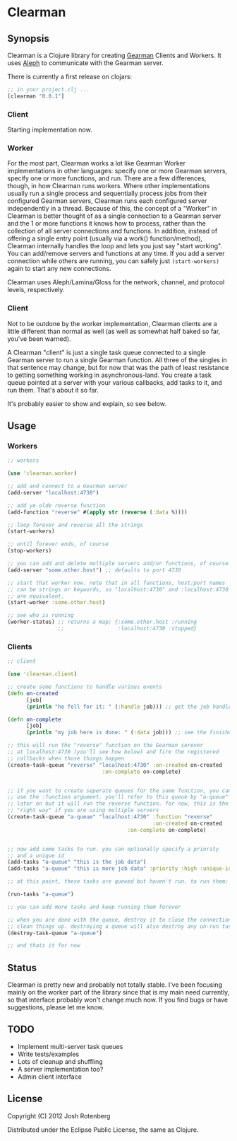 # Clearman

## Synopsis

Clearman is a Clojure library for creating
[Gearman](http://gearman.org) Clients and Workers. It uses
[Aleph](http://github.com/ztellman/aleph) to communicate with the
Gearman server.

There is currently a first release on clojars:

```clojure
;; in your project.clj ...
[clearman "0.0.1"]
```
### Client

Starting implementation now.

### Worker

For the most part, Clearman works a lot like Gearman Worker
implementations in other languages: specify one or more Gearman
servers, specify one or more functions, and run. There are a few
differences, though, in how Clearman runs workers. Where other
implementations usually run a single process and sequentially process
jobs from their configured Gearman servers, Clearman runs each
configured server independently in a thread. Because of this, the
concept of a "Worker" in Clearman is better thought of as a single
connection to a Gearman server and the 1 or more functions it knows
how to process, rather than the collection of all server connections
and functions. In addition, instead of offering a single entry point
(usually via a work() function/method), Clearman internally handles
the loop and lets you just say "start working". You can add/remove
servers and functions at any time. If you add a server connection
while others are running, you can safely just `(start-workers)` again
to start any new connections.

Clearman uses Aleph/Lamina/Gloss for the network, channel, and
protocol levels, respectively.

### Client

Not to be outdone by the worker implementation, Clearman clients are a
little different than normal as well (as well as somewhat half baked
so far, you've been warned).

A Clearman "client" is just a single task queue connected to a single
Gearman server to run a single Gearman function. All three of the
singles in that sentence may change, but for now that was the path of
least resistance to getting something working in
asynchronous-land. You create a task queue pointed at a server with
your various callbacks, add tasks to it, and run them. That's about it so far.

It's probably easier to show and explain, so see below.

## Usage

### Workers

```clojure
;; workers 

(use 'clearman.worker)

;; add and connect to a Gearman server
(add-server "localhost:4730") 

;; add ye olde reverse function
(add-function "reverse" #(apply str (reverse (:data %))))

;; loop forever and reverse all the strings
(start-workers)

;; until forever ends, of course
(stop-workers)

;; you can add and delete multiple servers and/or functions, of course
(add-server "some.other.host") ;; defaults to port 4730

;; start that worker now. note that in all functions, host:port names
;; can be strings or keywords, so "localhost:4730" and :localhost:4730
;; are equivalent.
(start-worker :some.other.host)

;; see who is running
(worker-status) ;; returns a map; {:some.other.host :running
                ;;                 :localhost:4730 :stopped}
```

### Clients

```clojure
;; client

(use 'clearman.client)

;; create some functions to handle various events
(defn on-created
      [job]
      (println "he fell for it: " (:handle job))) ;; get the job handle

(defn on-complete
      [job]	
      (println "my job here is done: " (:data job))) ;; see the finished data

;; this will run the "reverse" function on the Gearman serever
;; at localhost:4730 (you'll see how below) and fire the registered
;; callbacks when those things happen
(create-task-queue "reverse" "localhost:4730" :on-created on-created
		   	     		      :on-complete on-complete)


;; if you want to create seperate queues for the same function, you can 
;; use the :function argument. you'll refer to this queue by "a-queue"
;; later on but it will run the reverse function. for now, this is the 
;; "right way" if you are using multiple servers
(create-task-queue "a-queue" "localhost:4730" :function "reverse"
                                              :on-created on-created
		                              :on-complete on-complete)


;; now add some tasks to run. you can optionally specify a priority
;; and a unique id
(add-tasks "a-queue" "this is the job data")
(add-tasks "a-queue" "this is more job data" :priority :high :unique-id "123")

;; at this point, these tasks are queued but haven't run. to run them:

(run-tasks "a-queue")

;; you can add more tasks and keep running them forever

;; when you are done with the queue, destroy it to close the connection and
;; clean things up. destroying a queue will also destroy any un-run tasks.
(destroy-task-queue "a-queue")

;; and thats it for now
```

## Status

Clearman is pretty new and probably not totally stable. I've been
focusing mainly on the worker part of the library since that is my
main need currently, so that interface probably won't change much
now. If you find bugs or have suggestions, please let me know.

## TODO

 * Implement multi-server task queues
 * Write tests/examples
 * Lots of cleanup and shuffling
 * A server implementation too?
 * Admin client interface

## License

Copyright (C) 2012 Josh Rotenberg

Distributed under the Eclipse Public License, the same as Clojure.
